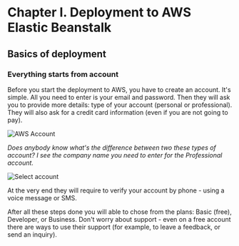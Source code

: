 # Chapter I. Deployment to AWS Elastic Beanstalk
## Basics of deployment
### Everything starts from account
Before you start the deployment to AWS, you have to create an account. It's simple. 
All you need to enter is your email and password. Then they will ask you to provide more details: type of your account (personal or professional). They will also ask for a credit card information (even if you are not going to pay). 

![AWS Account](https://github.com/saasforge/deployment-to-aws-and-heroku-book/blob/master/Illustrations/aws-create-account.png)

*Does anybody know what's the difference between two these types of account? I see the company name you need to enter for the Professional account.*

![Select account](https://github.com/saasforge/deployment-to-aws-and-heroku-book/blob/master/Illustrations/aws-select-account.png)

At the very end they will require to verify your account by phone - using a voice message or SMS.

After all these steps done you will able to chose from the plans: Basic (free), Developer, or Business. Don't worry about support - even on a free account there are ways to use their support (for example, to leave a feedback, or send an inquiry).
